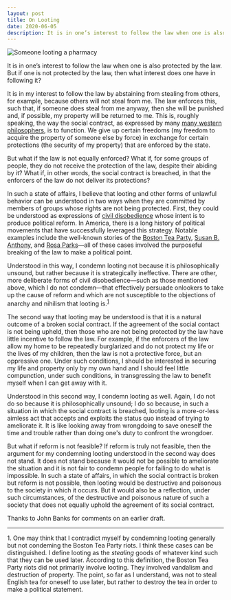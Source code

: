 ```yaml
---
layout: post
title: On Looting
date: 2020-06-05
description: It is in one’s interest to follow the law when one is also protected by the law. But if one is not protected by the law, then what interest does one have in following it?
---
```


<p>
  <div class="fixed-img-spreader sixty">
    <div class="fixed-img-setter">
      <img src="{{ assets|key:'images/looting.jpg' }}"
        class="fixed-img"
        alt="Someone looting a pharmacy">
    </div>
  </div>
</p>

It is in one’s interest to follow the law when one is also protected by the law. But if one is not protected by the law, then what interest does one have in following it?

It is in my interest to follow the law by abstaining from stealing from others, for example, because others will not steal from me. The law enforces this, such that, if someone does steal from me anyway, then she will be punished and, if possible, my property will be returned to me. This is, roughly speaking, the way the social contract, as expressed by many [many western philosophers](https://plato.stanford.edu/entries/contractarianism-contemporary/), is to function. We give up certain freedoms (my freedom to acquire the property of someone else by force) in exchange for certain protections (the security of my property) that are enforced by the state.

But what if the law is not equally enforced? What if, for some groups of people, they do not receive the protection of the law, despite their abiding by it? What if, in other words, the social contract is breached, in that the enforcers of the law do not deliver its protections?

In such a state of affairs, I believe that looting and other forms of unlawful behavior can be understood in two ways when they are committed by members of groups whose rights are not being protected. First, they could be understood as expressions of [civil disobedience](https://plato.stanford.edu/entries/civil-disobedience/) whose intent is to produce political reform. In America, there is a long history of political movements that have successfully leveraged this strategy. Notable examples include the well-known stories of the [Boston Tea Party](https://en.wikipedia.org/wiki/Boston_Tea_Party), [Susan B. Anthony](https://en.wikipedia.org/wiki/Susan_B._Anthony), and [Rosa Parks](https://en.wikipedia.org/wiki/Rosa_Parks)&mdash;all of these cases involved the purposeful breaking of the law to make a political point.

Understood in this way, I condemn looting not because it is philosophically unsound, but rather because it is strategically ineffective. There are other, more deliberate forms of civil disobedience&mdash;such as those mentioned above, which I do not condemn&mdash;that effectively persuade onlookers to take up the cause of reform and which are not susceptible to the objections of anarchy and nihilism that looting is.<sup><a href="#on-looting-1">1</a></sup>

The second way that looting may be understood is that it is a natural outcome of a broken social contract. If the agreement of the social contact is not being upheld, then those who are not being protected by the law have little incentive to follow the law. For example, if the enforcers of the law allow my home to be repeatedly burglarized and do not protect my life or the lives of my children, then the law is not a protective force, but an oppressive one. Under such conditions, I should be interested in securing my life and property only by my own hand and I should feel little compunction, under such conditions, in transgressing the law to benefit myself when I can get away with it.

Understood in this second way, I condemn looting as well. Again, I do not do so because it is philosophically unsound; I do so because, in such a situation in which the social contract is breached, looting is a more-or-less aimless act that accepts and exploits the status quo instead of trying to ameliorate it. It is like looking away from wrongdoing to save oneself the time and trouble rather than doing one's duty to confront the wrongdoer.

But what if reform is not feasible? If reform is truly not feasible, then the argument for my condemning looting understood in the second way does not stand. It does not stand because it would not be possible to ameliorate the situation and it is not fair to condemn people for failing to do what is impossible. In such a state of affairs, in which the social contract is broken but reform is not possible, then looting would be destructive and poisonous to the society in which it occurs. But it would also be a reflection, under such circumstances, of the destructive and poisonous nature of such a society that does not equally uphold the agreement of its social contract.

<p class="small">Thanks to John Banks for comments on an earlier draft.</p>

___

<p class="small" id="on-looting-1">1. One may think that I contradict myself by condemning looting generally but not condeming the Boston Tea Party riots. I think these cases can be distinguished. I define looting as the <em>stealing</em> goods of whatever kind such that they can be used later. According to this definition, the Boston Tea Party riots did not primarily involve looting. They involved vandalism and destruction of property. The point, so far as I understand, was not to steal English tea for oneself to use later, but rather to destroy the tea in order to make a political statement.</p>
